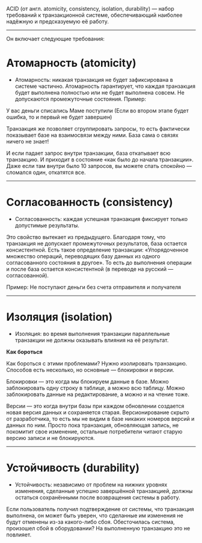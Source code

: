
ACID (от англ. atomicity, consistency, isolation, durability) — набор требований к транзакционной системе, обеспечивающий наиболее надёжную и предсказуемую её работу.

---

Он включает следующие требования:

# Атомарность (atomicity)

- Атомарность: никакая транзакция не будет зафиксирована в системе частично. Атомарность гарантирует, что каждая транзакция будет выполнена полностью или не будет выполнена совсем. Не допускаются промежуточные состояния. Пример:

У вас деньги списались
Маме поступили
(Если во втором этапе будет ошибка, то и первый не будет завершен)

Транзакция же позволяет сгруппировать запросы, то есть фактически показывает базе на взаимосвязи между ними. База сама о связях ничего не знает!

И если падает запрос внутри транзакции, база откатывает всю транзакцию. И приходит в состояние «как было до начала транзакции». Даже если там внутри было 10 запросов, вы можете спать спокойно — сломался один, откатятся все.

---
# Согласованность (consistency)

- Согласованность: каждая успешная транзакция фиксирует только допустимые результаты.
    
Это свойство вытекает из предыдущего. Благодаря тому, что транзакция не допускает промежуточных результатов, база остается консистентной. Есть такое определение транзакции: «Упорядоченное множество операций, переводящих базу данных из одного согласованного состояния в другое». То есть до выполнения операции и после база остается консистентной (в переводе на русский — согласованной).

Пример: Не поступают деньги без счета отправителя и получателя

---
# Изоляция (isolation)

- Изоляция: во время выполнения транзакции параллельные транзакции не должны оказывать влияния на её результат.
    
**Как бороться**

Как бороться с этими проблемами? Нужно изолировать транзакцию. Способов есть несколько, но основные — блокировки и версии.

Блокировки — это когда мы блокируем данные в базе. Можно заблокировать одну строку в таблице, а можно всю таблицу. Можно заблокировать данные на редактирование, а можно и на чтение тоже.

Версии — это когда внутри базы при каждом обновлении создается новая версия данных и сохраняется старая. Версионирование скрыто от разработчика, то есть мы не видим в базе никаких номеров версий и данных по ним. Просто пока транзакция, обновляющая запись, не покомитит свое изменение, остальные потребители читают старую версию записи и не блокируются.

---

# Устойчивость (durability)

- Устойчивость: независимо от проблем на нижних уровнях изменения, сделанные успешно завершённой транзакцией, должны остаться сохранёнными после возвращения системы в работу.
    
Если пользователь получил подтверждение от системы, что транзакция выполнена, он может быть уверен, что сделанные им изменения не будут отменены из-за какого-либо сбоя. Обесточилась система, произошел сбой в оборудовании? На выполненную транзакцию это не повлияет.